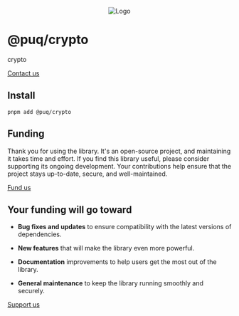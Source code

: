 <p align="center">
  <img src="https://beemood.github.io/libs/crypto/assets/favicon.png" alt="Logo" />
</p>

# @puq/crypto

crypto

[Contact us](mailto:robert.brightline+crypto@gmail.com?subject=@puq/crypto)

## Install

`pnpm add @puq/crypto`

## Funding

Thank you for using the library. It's an open-source project, and maintaining it takes time and effort. If you find this library useful, please consider supporting its ongoing development. Your contributions help ensure that the project stays up-to-date, secure, and well-maintained.

[Fund us](https://cash.app/$puqlib)

## Your funding will go toward

- **Bug fixes and updates** to ensure compatibility with the latest versions of dependencies.

- **New features** that will make the library even more powerful.

- **Documentation** improvements to help users get the most out of the library.

- **General maintenance** to keep the library running smoothly and securely.

[Support us](https://cash.app/$puqlib)
